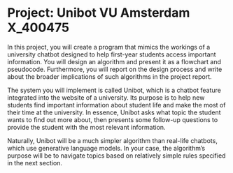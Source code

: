 # Project: Unibot VU Amsterdam X_400475
In this project, you will create a program that mimics the workings of a university chatbot designed to help first-year students access important information. You will design an algorithm and present it as a flowchart and pseudocode. Furthermore, you will report on the design process and write about the broader implications of such algorithms in the project report.

The system you will implement is called Unibot, which is a chatbot feature integrated into the website of a university. Its purpose is to help new students find important information about student life and make the most of their time at the university. In essence, Unibot asks what topic the student wants to find out more about, then presents some follow-up questions to provide the student with the most relevant information.

Naturally, Unibot will be a much simpler algorithm than real-life chatbots, which use generative language models. In your case, the algorithm’s purpose will be to navigate topics based on relatively simple rules specified in the next section.